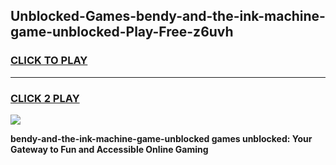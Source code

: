
## Unblocked-Games-bendy-and-the-ink-machine-game-unblocked-Play-Free-z6uvh
<h3>
<a href="https://premium76.site?title=bendy-and-the-ink-machine-game-unblocked&ref=10A">CLICK TO PLAY</a></h3>
<hr>

<h3>
<a href="https://premium76.site?title=bendy-and-the-ink-machine-game-unblocked&ref=10A">CLICK 2 PLAY</a>
  
</h3>

<a href="https://premium76.site?title=bendy-and-the-ink-machine-game-unblocked&ref=10A"><img src="https://clearcache.store/games.png"></a>


**bendy-and-the-ink-machine-game-unblocked games unblocked: Your Gateway to Fun and Accessible Online Gaming**
